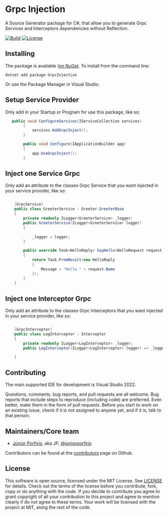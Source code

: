 # Grpc Injection
A Source Generator package for C#, that allow you to generate Grpc Services and Interceptors dependencies without Reflection.
<!-- [![Nuget count](https://img.shields.io/nuget/v/grpcinjection.svg)](https://www.nuget.org/packages/grpcinjection/) -->

[![Build](https://github.com/juniorporfirio/grpcinjection/actions/workflows/dotnet.yml/badge.svg)](https://github.com/juniorporfirio/grpcinjection/actions/workflows/dotnet.yml) [![License](https://img.shields.io/github/license/juniorporfirio/grpcinjection.svg)](https://github.com/juniorporfirio/grpcinjection/blob/master/LICENSE)


## Installing
The package is available ([on NuGet](https://www.nuget.org/packages/grpcinjection).
To install from the command line:

```shell
dotnet add package GrpcInjection
```

Or use the Package Manager in Visual Studio.


## Setup Service Provider
Only add in your Startup or Program for use this package, like so:
```csharp
   public void ConfigureServices(IServiceCollection services)
        {
            services.AddGrpcInject();
        }

        public void Configure(IApplicationBuilder app)
        {
            app.UseGrpcInject();
        }
```

## Inject one Service Grpc
Only add an attribute to the classes Grpc Service that you want injected in your service provider, like so:

```csharp

    [GrpcService]
    public class GreeterService : Greeter.GreeterBase
    {
        private readonly ILogger<GreeterService> _logger;
        public GreeterService(ILogger<GreeterService> logger)
        {
            
            _logger = logger;
        }

        public override Task<HelloReply> SayHello(HelloRequest request, ServerCallContext context)
        {
            return Task.FromResult(new HelloReply
            {
                Message = "Hello " + request.Name
            });
        }
    }
```

## Inject one Interceptor Grpc
Only add an attribute to the classes Grpc Interceptors that you want injected in your service provider, like so:

```csharp

    [GrpcInterceptor]
    public class LogInterceptor : Interceptor
    {
        private readonly ILogger<LogInterceptor> _logger;
        public LogInterceptor(ILogger<LogInterceptor> logger) => _logger = logger;

    }
```
## Contributing

The main supported IDE for development is Visual Studio 2022.

Questions, comments, bug reports, and pull requests are all welcome.
Bug reports that include steps to reproduce (including code) are
preferred. Even better, make them in the form of pull requests.
Before you start to work on an existing issue, check if it is not assigned
to anyone yet, and if it is, talk to that person.

## Maintainers/Core team

-   [Júnior Porfirio](http://juniorporfirio.medium.com/), aka JP,
    [@juniorporfirio](https://twitter.com/juniorporfirio)

Contributors can be found at the [contributors](https://github.com/juniorporfirio/grpcinjection/graphs/contributors) page on Github.

## License

This software is open source, licensed under the MIT License.
See [LICENSE](https://github.com/juniorporfirio/grpcinjection/blob/master/LICENSE) for details.
Check out the terms of the license before you contribute, fork, copy or do anything
with the code. If you decide to contribute you agree to grant copyright of all your contribution to this project and agree to
mention clearly if do not agree to these terms. Your work will be licensed with the project at MIT, along the rest of the code.


 
